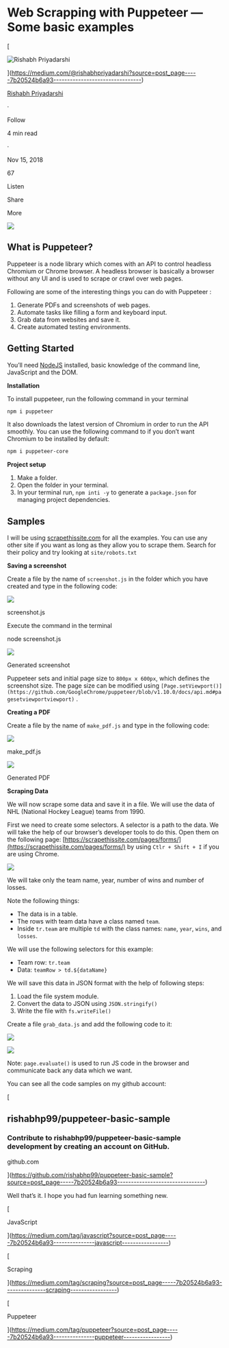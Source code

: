 # Web Scrapping with Puppeteer — Some basic examples

[

![Rishabh Priyadarshi](https://miro.medium.com/v2/resize:fill:88:88/1*Gjp8Sn3zO2eCroJADSLOcw.jpeg)









](https://medium.com/@rishabhpriyadarshi?source=post_page-----7b20524b6a93--------------------------------)

[Rishabh Priyadarshi](https://medium.com/@rishabhpriyadarshi?source=post_page-----7b20524b6a93--------------------------------)

·

Follow

4 min read

·

Nov 15, 2018

67

Listen

Share

More

![](https://miro.medium.com/v2/resize:fit:261/1*kk8ovQKB-45FsZ8TZM-vjg.png)

## What is Puppeteer?

Puppeteer is a node library which comes with an API to control headless Chromium or Chrome browser. A headless browser is basically a browser without any UI and is used to scrape or crawl over web pages.

Following are some of the interesting things you can do with Puppeteer :

1. Generate PDFs and screenshots of web pages.
2. Automate tasks like filling a form and keyboard input.
3. Grab data from websites and save it.
4. Create automated testing environments.

## Getting Started

You’ll need [NodeJS](https://nodejs.org/en/) installed, basic knowledge of the command line, JavaScript and the DOM.

**Installation**

To install puppeteer, run the following command in your terminal

```bash
npm i puppeteer
```

It also downloads the latest version of Chromium in order to run the API smoothly. You can use the following command to if you don’t want Chromium to be installed by default:

```bash
npm i puppeteer-core
```

**Project setup**

1. Make a folder.
2. Open the folder in your terminal.
3. In your terminal run, `npm inti -y` to generate a `package.json` for managing project dependencies.

## Samples

I will be using [scrapethissite.com](http://scrapethissite.com/) for all the examples. You can use any other site if you want as long as they allow you to scrape them. Search for their policy and try looking at `site/robots.txt`

**Saving a screenshot**

Create a file by the name of `screenshot.js` in the folder which you have created and type in the following code:

![](https://miro.medium.com/v2/resize:fit:630/1*8Fxg9oVxZChg5IeBk9YW5A.png)

screenshot.js

Execute the command in the terminal

node screenshot.js

![](https://miro.medium.com/v2/resize:fit:630/1*GrzNdmdAdRRmK3I-fdHUEA.png)

Generated screenshot

Puppeteer sets and initial page size to `800px x 600px`, which defines the screenshot size. The page size can be modified using `[Page.setViewport()](https://github.com/GoogleChrome/puppeteer/blob/v1.10.0/docs/api.md#pagesetviewportviewport)` .

**Creating a PDF**

Create a file by the name of `make_pdf.js` and type in the following code:

![](https://miro.medium.com/v2/resize:fit:630/1*kMi3qyUUnPnAx8uuXJFY3A.png)

make\_pdf.js

![](https://miro.medium.com/v2/resize:fit:630/1*Ji_YOYINa2YpfnH40Uq_tQ.png)

Generated PDF

**Scraping Data**

We will now scrape some data and save it in a file. We will use the data of NHL (National Hockey League) teams from 1990.

First we need to create some selectors. A selector is a path to the data. We will take the help of our browser’s developer tools to do this. Open them on the following page: [https://scrapethissite.com/pages/forms/](https://scrapethissite.com/pages/forms/) by using `Ctlr + Shift + I` if you are using Chrome.

![](https://miro.medium.com/v2/resize:fit:630/1*3AfXcZJ6EIfzV0_NOHustg.png)

We will take only the team name, year, number of wins and number of losses.

Note the following things:

- The data is in a table.
- The rows with team data have a class named `team`.
- Inside `tr.team` are multiple `td` with the class names: `name`, `year`, `wins`, and `losses`.

We will use the following selectors for this example:

- Team row: `tr.team`
- Data: `teamRow > td.${dataName}`

We will save this data in JSON format with the help of following steps:

1. Load the file system module.
2. Convert the data to JSON using `JSON.stringify()`
3. Write the file with `fs.writeFile()`

Create a file `grab_data.js` and add the following code to it:

![](https://miro.medium.com/v2/resize:fit:630/1*j_SVP_vcI4QhOuCi9fBHEw.png)

![](https://miro.medium.com/v2/resize:fit:630/1*fwyarsAOQMeW7czM3SMnAg.png)

Note: `page.evaluate()` is used to run JS code in the browser and communicate back any data which we want.

You can see all the code samples on my github account:

[

## rishabhp99/puppeteer-basic-sample

### Contribute to rishabhp99/puppeteer-basic-sample development by creating an account on GitHub.

github.com



](https://github.com/rishabhp99/puppeteer-basic-sample?source=post_page-----7b20524b6a93--------------------------------)

Well that’s it. I hope you had fun learning something new.

[

JavaScript

](https://medium.com/tag/javascript?source=post_page-----7b20524b6a93---------------javascript-----------------)

[

Scraping

](https://medium.com/tag/scraping?source=post_page-----7b20524b6a93---------------scraping-----------------)

[

Puppeteer

](https://medium.com/tag/puppeteer?source=post_page-----7b20524b6a93---------------puppeteer-----------------)